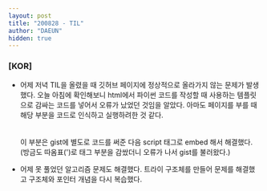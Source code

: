 ```yaml
---
layout: post
title: "200828 - TIL"
author: "DAEUN"
hidden: true
---
```


### [KOR]
* 어제 저녁 TIL을 올렸을 때 깃허브 페이지에 정상적으로 올라가지 않는 문제가 발생했다. 오늘 아침에 확인해보니 html에서 파이썬 코드를 작성할 때 사용하는 템플릿으로 감싸는 코드를 넣어서 오류가 났었던 것임을 알았다. 아마도 페이지를 부를 때 해당 부분을 코드로 인식하고 실행하려한 것 같다.
<br><br><script src="https://gist.github.com/shalo1040/b2a2a6fb956c79ccbb4b675f2295d74c.js"></script><br>
이 부분은 gist에 별도로 코드를 써준 다음 script 태그로 embed 해서 해결했다. (방금도 따옴표(')로 태그 부분을 감쌌더니 오류가 나서 gist를 불러왔다.)

* 어제 못 풀었던 알고리즘 문제도 해결했다. 트라이 구조체를 만들어 문제를 해결했고 구조체와 포인터 개념을 다시 복습했다.